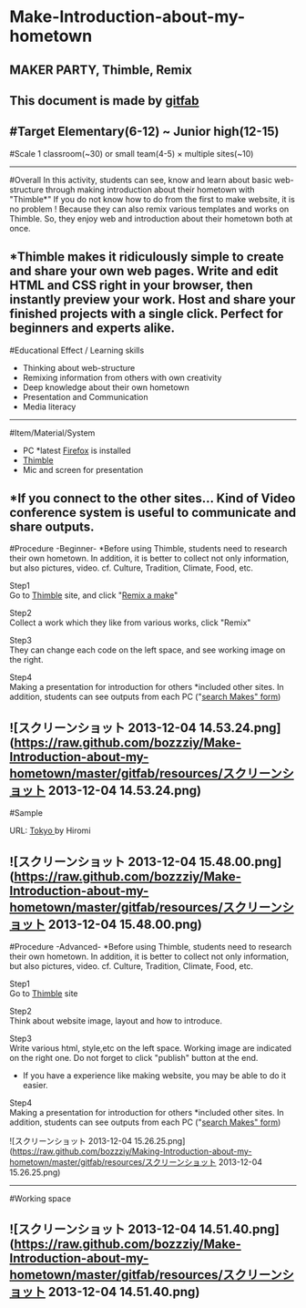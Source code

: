 # Make-Introduction-about-my-hometown
## MAKER PARTY, Thimble, Remix
This document is made by [gitfab](http://gitfab.org)
---
#Target
Elementary(6-12) ~ Junior high(12-15)
---
#Scale
1 classroom(~30) or small team(4-5) × multiple sites(~10)

---
#Overall
In this activity, students can see, know and learn about basic web-structure through making introduction about their hometown with "Thimble*"
If you do not know how to do from the first to make website, it is no problem !
Because they can also remix various templates and works on Thimble.
So, they enjoy web and introduction about their hometown both at once.



*Thimble makes it ridiculously simple to create and share your own web pages. Write and edit HTML and CSS right in your browser, then instantly preview your work. Host and share your finished projects with a single click. Perfect for beginners and experts alike.
---
#Educational Effect / Learning skills
* Thinking about web-structure
* Remixing information from others with own creativity
* Deep knowledge about their own hometown
* Presentation and Communication
* Media literacy

---
#Item/Material/System
* PC *latest [Firefox](http://www.mozilla.jp/firefox/) is installed
* [Thimble](https://thimble.webmaker.org/en-US)
* Mic and screen for presentation

*If you connect to the other sites...
Kind of Video conference system is useful to communicate and share outputs.
---
#Procedure -Beginner-
*Before using Thimble, students need to research their own hometown. 
In addition, it is better to collect not only information, but also pictures, video. 
cf. Culture, Tradition, Climate, Food, etc.

Step1
<br>Go to [Thimble](https://thimble.webmaker.org/en-US)  site, and click "[Remix a make](https://webmaker.org/en-US/tools)"

Step2
<br>Collect a work which they like from various works, click "Remix"


Step3
<br>They can change each code on the left space, and see working image on the right.

Step4
<br>Making a presentation for introduction for others  *included other sites.
In addition, students can see outputs from each PC ("[search Makes" form](https://webmaker.org/en-US/tools))
 



![スクリーンショット 2013-12-04 14.53.24.png](https://raw.github.com/bozzziy/Make-Introduction-about-my-hometown/master/gitfab/resources/スクリーンショット 2013-12-04 14.53.24.png)
---
#Sample

URL: [Tokyo ](https://hironieee.makes.org/thimble/classrecipe-for-thimble)by Hiromi




![スクリーンショット 2013-12-04 15.48.00.png](https://raw.github.com/bozzziy/Make-Introduction-about-my-hometown/master/gitfab/resources/スクリーンショット 2013-12-04 15.48.00.png)
---
#Procedure -Advanced-
*Before using Thimble, students need to research their own hometown. 
In addition, it is better to collect not only information, but also pictures, video. 
cf. Culture, Tradition, Climate, Food, etc.


Step1
<br>Go to [Thimble](https://thimble.webmaker.org/en-US) site

Step2
<br>Think about website image, layout and how to introduce.

Step3
<br>Write various html, style,etc on the left space.
Working image are indicated on the right one.
 Do not forget to click "publish" button at the end.
* If you have a experience like making website, you may be able to do it easier.

Step4
<br>Making a presentation for introduction for others  *included other sites.
In addition, students can see outputs from each PC ("[search Makes" form](https://webmaker.org/en-US/tools))


 




![スクリーンショット 2013-12-04 15.26.25.png](https://raw.github.com/bozzziy/Making-Introduction-about-my-hometown/master/gitfab/resources/スクリーンショット 2013-12-04 15.26.25.png)



---
#Working space

![スクリーンショット 2013-12-04 14.51.40.png](https://raw.github.com/bozzziy/Make-Introduction-about-my-hometown/master/gitfab/resources/スクリーンショット 2013-12-04 14.51.40.png)
---
